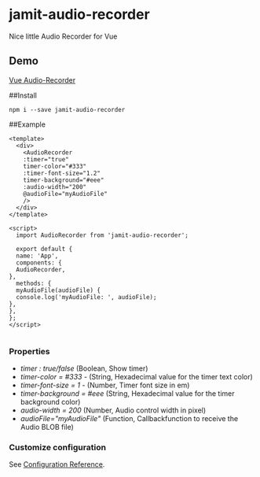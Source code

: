 # jamit-audio-recorder 
Nice little Audio Recorder for Vue

## Demo
[Vue Audio-Recorder](https://www.jamit.ba/vue/jamit-audio-recorder/)

##Install
```
npm i --save jamit-audio-recorder
```

##Example
```vue
<template>
  <div>
    <AudioRecorder
    :timer="true"
    timer-color="#333"
    :timer-font-size="1.2"
    timer-background="#eee"
    :audio-width="200"
    @audioFile="myAudioFile"
    />
  </div>
</template>

<script>
  import AudioRecorder from 'jamit-audio-recorder';

  export default {
  name: 'App',
  components: {
  AudioRecorder,
},
  methods: {
  myAudioFile(audioFile) {
  console.log('myAudioFile: ', audioFile);
},
},
};
</script>


```


### Properties

* *timer : true/false*  (Boolean, Show timer)
* *timer-color = #333* - (String, Hexadecimal value for the timer text color)
* *timer-font-size = 1* - (Number, Timer font size in em)
* *timer-background = #eee* (String, Hexadecimal value for the timer background color)
* *audio-width = 200* (Number, Audio control width in pixel)
* *audioFile="myAudioFile"* (Function, Callbackfunction to receive the Audio BLOB file)


### Customize configuration
See [Configuration Reference](https://cli.vuejs.org/config/).
